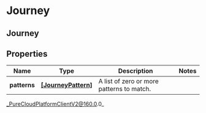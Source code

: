 # Journey

## Journey

## Properties

|Name | Type | Description | Notes|
|------------ | ------------- | ------------- | -------------|
| **patterns** | [**[JourneyPattern]**](JourneyPattern) | A list of zero or more patterns to match. | |



_PureCloudPlatformClientV2@160.0.0_
